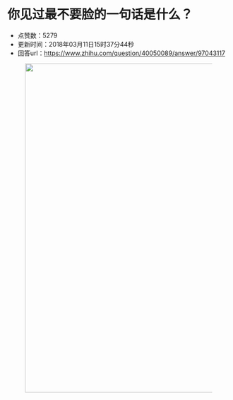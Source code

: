 # 你见过最不要脸的一句话是什么？
- 点赞数：5279
- 更新时间：2018年03月11日15时37分44秒
- 回答url：https://www.zhihu.com/question/40050089/answer/97043117
<body>
 <figure>
  <img data-rawwidth="745" data-rawheight="488" src="https://pic1.zhimg.com/50/1b886aa087aadeb46387aaec45fb1bc9_720w.jpg?source=1940ef5c" data-original-token="1b886aa087aadeb46387aaec45fb1bc9" class="origin_image zh-lightbox-thumb" width="745" data-original="https://picx.zhimg.com/1b886aa087aadeb46387aaec45fb1bc9_r.jpg?source=1940ef5c">
 </figure>
</body>